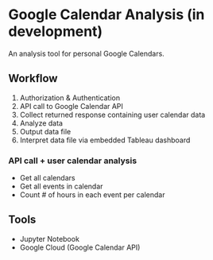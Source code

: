# Google Calendar Analysis (in development)

An analysis tool for personal Google Calendars. 

## Workflow
1. Authorization & Authentication 
2. API call to Google Calendar API
3. Collect returned response containing user calendar data 
4. Analyze data
5. Output data file
6. Interpret data file via embedded Tableau dashboard

### API call + user calendar analysis
- Get all calendars 
- Get all events in calendar 
- Count # of hours in each event per calendar

## Tools
- Jupyter Notebook
- Google Cloud (Google Calendar API)
